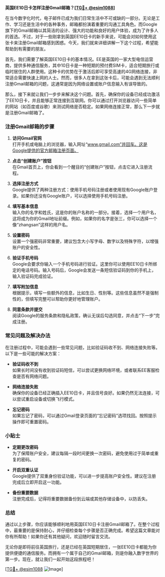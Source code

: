 **英国EE10日卡怎样注册Gmail邮箱？[[TG💪+ @esim1088](https://t.me/s/esim1088)]**

在当今数字化时代，电子邮件已成为我们日常生活中不可或缺的一部分。无论是工作、学习还是生活中的各种事务，邮箱都扮演着重要的沟通工具角色。而Google旗下的Gmail邮箱以其简洁的设计、强大的功能和良好的用户体验，成为了许多人的首选。不过，对于一些刚拿到英国EE10日卡的新手来说，可能会对如何使用这张卡来注册Gmail邮箱感到困惑。今天，我们就来详细讲解一下这个过程，希望能帮助到有需要的朋友。

首先，我们需要了解英国EE10日卡的基本情况。EE是英国的一家大型电信运营商，提供多种通信服务，其中10日卡是一种短期的预付费SIM卡，适合短期旅行或临时居住的人群使用。这种卡的优势在于激活后即可享受高速的4G网络连接，非常适合需要快速上网的人士。然而，很多人在拿到这张卡后，可能会遇到无法顺利注册Gmail邮箱的问题，这通常是因为网络设置或账户信息输入有误导致的。

那么，接下来就让我们一步步来解决这个问题。首先，确保你的设备已经成功激活了EE10日卡，并且能够正常连接到互联网。你可以通过打开浏览器访问一些简单的网站（如百度或谷歌）来测试网络是否稳定。如果网络连接正常，那么下一步就是注册Gmail邮箱了。

### 注册Gmail邮箱的步骤

1. **访问Gmail官网**  
   打开手机或电脑上的浏览器，输入网址“www.gmail.com”并回车。这是Google提供的官方邮箱注册页面。

2. **点击“创建账户”按钮**  
   在Gmail首页上，你会看到一个醒目的“创建账户”按钮，点击它进入注册流程。

3. **选择注册方式**  
   Google提供了两种注册方式：使用手机号码注册或者使用现有Google账户登录。如果你还没有Google账户，可以选择使用手机号码注册。

4. **填写基本信息**  
   输入你的名字和姓氏，这是你的账户名称的一部分。接着，选择一个用户名，这将成为你的Gmail地址前缀。例如，如果你的名字是张三，你可以选择一个像“zhangsan”这样的用户名。

5. **设置密码**  
   设置一个强密码非常重要，建议包含大小写字母、数字以及特殊字符，以增强账户的安全性。

6. **验证手机号码**  
   Google会要求你输入一个手机号码进行验证。这里你可以使用EE10日卡所绑定的电话号码。输入号码后，Google会发送一条短信验证码到你的手机上，输入验证码完成验证。

7. **填写附加信息**  
   根据提示，填写一些额外的信息，比如生日、性别等。这些信息虽然不是强制性的，但填写完整可以帮助你更好地管理账户。

8. **同意条款并提交**  
   阅读Google的服务条款和隐私政策，确认无误后勾选同意，并点击“下一步”完成注册。

### 常见问题及解决办法

在注册过程中，可能会遇到一些常见问题，比如验证码收不到、网络连接失败等。以下是一些可能的解决方案：

- **验证码收不到**  
  如果长时间没有收到验证码短信，可以尝试更换网络环境，或者联系EE客服检查是否有网络问题。

- **网络连接失败**  
  确保你的设备已经正确插入EE10日卡，并且信号良好。如果仍然无法连接，可以尝试重启设备或切换飞行模式。

- **忘记密码**  
  如果忘记了密码，可以通过Gmail登录页面的“忘记密码”选项找回。按照提示操作即可重置密码。

### 小贴士

- **定期更改密码**  
  为了保障账户安全，建议每隔一段时间更换一次密码，避免使用过于简单或重复的密码。

- **开启双重认证**  
  Google提供了双重身份验证功能，可以进一步提高账户安全性。建议在注册完成后立即开启这一功能。

- **备份重要数据**  
  注册完成后，记得将重要数据备份到云端或其他存储设备中，以防丢失。

### 总结

通过以上步骤，你应该能够顺利地用英国EE10日卡注册Gmail邮箱了。在整个过程中，最重要的是保持耐心，并仔细检查每个步骤是否正确完成。希望这篇文章能对你有所帮助！如果你还有其他疑问，欢迎随时留言交流。

无论你是即将前往英国旅行，还是已经在英国短期居住，一张EE10日卡都能为你提供便捷的通信服务。而拥有一个属于自己的Gmail邮箱，则是你融入数字世界的第一步。现在，就让我们一起开始这段旅程吧！

[[TG💪+ @esim1088](https://t.me/s/esim1088) ![Image](https://i.postimg.cc/4NQfJmqS/Snipaste-2025-05-13-00-14-12.png)]